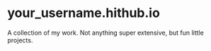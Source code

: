 # your_username.hithub.io
A collection of my work. Not anything super extensive, but fun little projects.
